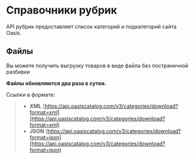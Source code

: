 # Справочники рубрик

API рубрик предоставляет список категорий и подкатегорий сайта Oasis.

## Файлы

Вы можете получить выгрузку товаров в виде файла без постраничной разбивки

**Файлы обновляются два раза в сутки.**

Ссылки в формате:

> * **XML** [https://api.oasiscatalog.com/v3/categories/download?format=xml](https://api.oasiscatalog.com/v3/categories/download?format=xml)
> * **JSON** [https://api.oasiscatalog.com/v3/categories/download?format=json](https://api.oasiscatalog.com/v3/categories/download?format=json)

